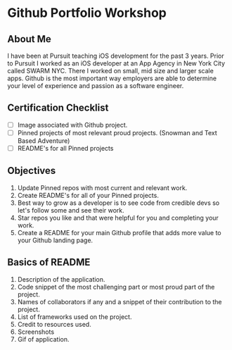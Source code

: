 # Github Portfolio Workshop

## About Me

I have been at Pursuit teaching iOS development for the past 3 years. Prior to Pursuit I worked as an iOS developer at an App Agency in New York City called SWARM NYC. There I worked on small, mid size and larger scale apps. Github is the most important way employers are able to determine your level of experience and passion as a software engineer.

## Certification Checklist 

- [ ] Image associated with Github project.
- [ ] Pinned projects of most relevant proud projects. (Snowman and Text Based Adventure)
- [ ] README's for all Pinned projects 

## Objectives 

1. Update Pinned repos with most current and relevant work. 
2. Create README's for all of your Pinned projects. 
3. Best way to grow as a developer is to see code from credible devs so let's follow some and see their work. 
4. Star repos you like and that were helpful for you and completing your work. 
5. Create a README for your main Github profile that adds more value to your Github landing page. 

## Basics of README 

1. Description of the application. 
2. Code snippet of the most challenging part or most proud part of the project. 
3. Names of collaborators if any and a snippet of their contribution to the project. 
4. List of frameworks used on the project. 
5. Credit to resources used. 
6. Screenshots 
7. Gif of application. 
